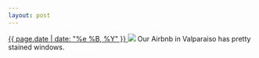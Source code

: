 ```yaml
---
layout: post
---
```


<p>
  <a href="/118">
    <time>{{ page.date | date: "%e %B, %Y" }}</time>
  </a>
  <a href="/118"><img src="{{ site.assets_url }}/118.jpg"/></a>
  <span>Our Airbnb in Valparaiso has pretty stained windows.</span>
</p>
